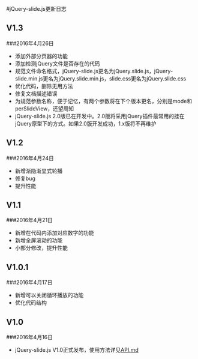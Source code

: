 #jQuery-slide.js更新日志

V1.3
---
###2016年4月26日
- 添加外部分页器的功能
- 添加检测jQuery文件是否存在的代码
- 规范文件命名格式，jQuery-slide.js更名为jQuery.slide.js，jQuery-slide.min.js更名为jQuery.slide.min.js，slide.css更名为jQuery.slide.css
- 优化代码，删除无用方法
- 修复文档描述错误
- 为规范参数名称，便于记忆，有两个参数将在下个版本更名，分别是mode和perSlideView，还望周知
- jQuery-slide.js 2.0版已在开发中。2.0版将采用jQuery插件最常用的挂在jQuery原型下的方式。如果2.0版开发成功，1.x版将不再维护

V1.2
---
###2016年4月24日
- 新增渐隐渐显式轮播
- 修复bug
- 提升性能

V1.1
---
###2016年4月21日
- 新增在代码内添加对应数字的功能
- 新增全屏滚动的功能
- 小部分修改，提升性能

V1.0.1
---
###2016年4月17日
- 新增可以关闭循环播放的功能
- 优化代码结构

V1.0
---
###2016年4月16日
- jQuery-slide.js V1.0正式发布，使用方法详见[API.md](https://github.com/linzb93/slide/blob/master/API.md)
